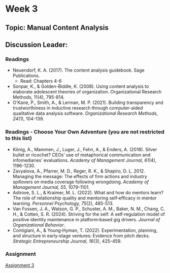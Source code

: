 # Week 3

## Topic: Manual Content Analysis

## Discussion Leader:

### Readings

- Neuendorf, K. A. (2017). The content analysis guidebook. Sage Publications.
  - Read: Chapters 4-6
- Sonpar, K., & Golden-Biddle, K. (2008). Using content analysis to elaborate adolescent theories of organization. Organizational Research Methods, 11(4), 795-814.
- O’Kane, P., Smith, A., & Lerman, M. P. (2021). Building transparency and trustworthiness in inductive research through computer-aided qualitative data analysis software. *Organizational Research Methods, 24*(1), 104-139.

### Readings - Choose Your Own Adventure (you are not restricted to this list)

- König, A., Mammen, J., Luger, J., Fehn, A., & Enders, A. (2018). Silver bullet or ricochet? CEOs’ use of metaphorical communication and infomediaries’ evaluations. *Academy of Management Journal, 61*(4), 1196-1230.
- Zavyalova, A., Pfarrer, M. D., Reger, R. K., & Shapiro, D. L. 2012. Managing the message: The effects of firm actions and industry spillovers on media coverage following wrongdoing. *Academy of Management Journal, 55*, 1079-1101.
- Astrove, S. L., & Kraimer, M. L. (2022). What and how do mentors learn? The role of relationship quality and mentoring self‐efficacy in mentor learning. *Personnel Psychology, 75*(2), 485-513.
- Van Fossen, J. A., Watson, G. P., Schuster, A. M., Baker, N. M., Chang, C. H., & Cotten, S. R. (2024). Striving for the self: A self‐regulation model of positive identity maintenance in platform‐based gig drivers. *Journal of Organizational Behavior*.
- Contigiani, A., & Young‐Hyman, T. (2022). Experimentation, planning, and structure in early‐stage ventures: Evidence from pitch decks. *Strategic Entrepreneurship Journal, 16*(3), 425-459.

### Assignment

[Assignment 3](../assignments/materials/week_3/instructions.md)
